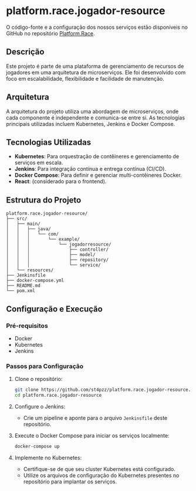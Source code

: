 # platform.race.jogador-resource

O código-fonte e a configuração dos nossos serviços estão disponíveis no GitHub no repositório [Platform.Race](https://github.com/st4pzz/platform.race).

## Descrição
Este projeto é parte de uma plataforma de gerenciamento de recursos de jogadores em uma arquitetura de microserviços. Ele foi desenvolvido com foco em escalabilidade, flexibilidade e facilidade de manutenção.

## Arquitetura
A arquitetura do projeto utiliza uma abordagem de microserviços, onde cada componente é independente e comunica-se entre si. As tecnologias principais utilizadas incluem Kubernetes, Jenkins e Docker Compose.

## Tecnologias Utilizadas

- **Kubernetes**: Para orquestração de contêineres e gerenciamento de serviços em escala.
- **Jenkins**: Para integração contínua e entrega contínua (CI/CD).
- **Docker Compose**: Para definir e gerenciar multi-contêineres Docker.
- **React**: (considerado para o frontend).

## Estrutura do Projeto

```
platform.race.jogador-resource/
├── src/
│   ├── main/
│   │   ├── java/
│   │   │   └── com/
│   │   │       └── example/
│   │   │           └── jogadorresource/
│   │   │               ├── controller/
│   │   │               ├── model/
│   │   │               ├── repository/
│   │   │               └── service/
│   └── resources/
├── Jenkinsfile
├── docker-compose.yml
├── README.md
└── pom.xml
```

## Configuração e Execução

### Pré-requisitos

- Docker
- Kubernetes
- Jenkins

### Passos para Configuração

1. Clone o repositório:
    ```bash
    git clone https://github.com/st4pzz/platform.race.jogador-resource.git
    cd platform.race.jogador-resource
    ```

2. Configure o Jenkins:
    - Crie um pipeline e aponte para o arquivo `Jenkinsfile` deste repositório.

3. Execute o Docker Compose para iniciar os serviços localmente:
    ```bash
    docker-compose up
    ```

4. Implemente no Kubernetes:
    - Certifique-se de que seu cluster Kubernetes está configurado.
    - Utilize os arquivos de configuração do Kubernetes presentes no repositório para implantar os serviços.
